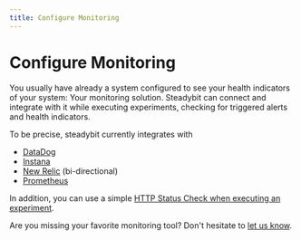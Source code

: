 ```yaml
---
title: Configure Monitoring
---
```


# Configure Monitoring

You usually have already a system configured to see your health indicators of your system: Your monitoring solution. Steadybit can connect and integrate with it while executing experiments, checking for triggered alerts and health indicators.

To be precise, steadybit currently integrates with

* [DataDog](prometheus.md)
* [Instana](instana.md)
* [New Relic](new-relic.md) (bi-directional)
* [Prometheus](prometheus.md)

In addition, you can use a simple [HTTP Status Check when executing an experiment](broken-reference).

Are you missing your favorite monitoring tool? Don't hesitate to [let us know](https://www.steadybit.com/contact).

